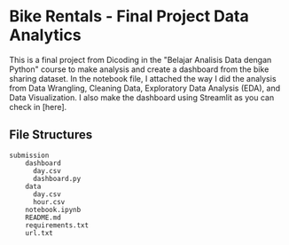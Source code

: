 # Bike Rentals - Final Project Data Analytics

This is a final project from Dicoding in the "Belajar Analisis Data dengan Python" course to make analysis and create a dashboard from the bike sharing dataset. In the notebook file, I attached the way I did the analysis from Data Wrangling, Cleaning Data, Exploratory Data Analysis (EDA), and Data Visualization. I also make the dashboard using Streamlit as you can check in [here].

## File Structures
```
submission
    dashboard
      day.csv
      dashboard.py
    data
      day.csv
      hour.csv
    notebook.ipynb
    README.md
    requirements.txt
    url.txt
```
